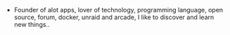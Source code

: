 - Founder of alot apps, lover of technology, programming language, open source, forum, docker, unraid and arcade, I like to discover and learn new things..
  <br>







































































































































































































































































































































